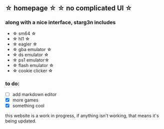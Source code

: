 ☆ homepage ☆
☆ no complicated UI ☆
---
### along with a nice interface, starg3n includes
  - ☆ sm64 ☆
  - ☆ hl1 ☆
  - ☆ eagler ☆
  - ☆ gba emulator ☆
  - ☆ ds emulator ☆
  - ☆ ps1 emulator☆
  - ☆ flash emulator ☆
  - ☆ cookie clicker ☆

### to do:
  - [ ] add markdown editor
  - [X] more games
  - [X] something cool

this website is a work in progress, if anything isn't working, that means it's being updated.

